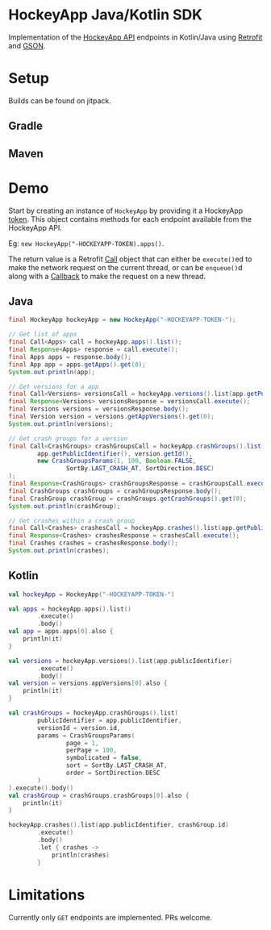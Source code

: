 # HockeyApp Java/Kotlin SDK

Implementation of the [HockeyApp API](https://github.com/google/gson) endpoints in Kotlin/Java using [Retrofit](https://github.com/square/retrofit) and [GSON](https://github.com/google/gson).


# Setup

Builds can be found on jitpack.

## Gradle

## Maven

# Demo

Start by creating an instance of `HockeyApp` by providing it a HockeyApp [token](https://rink.hockeyapp.net/manage/auth_tokens).
This object contains methods for each endpoint available from the HockeyApp API.

Eg:
`new HockeyApp("-HOCKEYAPP-TOKEN).apps()`.

The return value is a Retrofit [Call](https://square.github.io/retrofit/2.x/retrofit/retrofit2/Call.html) object that can either be `execute()`ed to make the network request on the current thread, or can be `enqueue()`d along with a [Callback](https://square.github.io/retrofit/2.x/retrofit/retrofit2/Callback.html) to make the request on a new thread.

## Java

```java
final HockeyApp hockeyApp = new HockeyApp("-HOCKEYAPP-TOKEN-");

// Get list of apps
final Call<Apps> call = hockeyApp.apps().list();
final Response<Apps> response = call.execute();
final Apps apps = response.body();
final App app = apps.getApps().get(0);
System.out.println(app);

// Get versions for a app
final Call<Versions> versionsCall = hockeyApp.versions().list(app.getPublicIdentifier());
final Response<Versions> versionsResponse = versionsCall.execute();
final Versions versions = versionsResponse.body();
final Version version = versions.getAppVersions().get(0);
System.out.println(versions);

// Get crash groups for a version
final Call<CrashGroups> crashGroupsCall = hockeyApp.crashGroups().list(
        app.getPublicIdentifier(), version.getId(),
        new CrashGroupsParams(1, 100, Boolean.FALSE,
                SortBy.LAST_CRASH_AT, SortDirection.DESC)
);
final Response<CrashGroups> crashGroupsResponse = crashGroupsCall.execute();
final CrashGroups crashGroups = crashGroupsResponse.body();
final CrashGroup crashGroup = crashGroups.getCrashGroups().get(0);
System.out.println(crashGroup);

// Get crashes within a crash group
final Call<Crashes> crashesCall = hockeyApp.crashes().list(app.getPublicIdentifier(), crashGroup.getId());
final Response<Crashes> crashesResponse = crashesCall.execute();
final Crashes crashes = crashesResponse.body();
System.out.println(crashes);
```

## Kotlin

```kotlin
val hockeyApp = HockeyApp("-HOCKEYAPP-TOKEN-")

val apps = hockeyApp.apps().list()
        .execute()
        .body()
val app = apps.apps[0].also {
    println(it)
}

val versions = hockeyApp.versions().list(app.publicIdentifier)
        .execute()
        .body()
val version = versions.appVersions[0].also {
    println(it)
}

val crashGroups = hockeyApp.crashGroups().list(
        publicIdentifier = app.publicIdentifier,
        versionId = version.id,
        params = CrashGroupsParams(
                page = 1,
                perPage = 100,
                symbolicated = false,
                sort = SortBy.LAST_CRASH_AT,
                order = SortDirection.DESC
        )
).execute().body()
val crashGroup = crashGroups.crashGroups[0].also {
    println(it)
}

hockeyApp.crashes().list(app.publicIdentifier, crashGroup.id)
        .execute()
        .body()
        .let { crashes ->
            println(crashes)
        }
```

# Limitations

Currently only `GET` endpoints are implemented.  PRs welcome.
